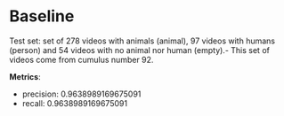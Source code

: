 # Baseline

Test set: set of 278 videos with animals (animal), 97 videos with humans (person) and 54 videos with no animal nor human (empty).- This set of videos come from cumulus number 92. 

**Metrics**:
- precision: 0.9638989169675091 
- recall: 0.9638989169675091
